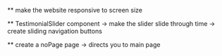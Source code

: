 ** make the website responsive to screen size

** TestimonialSlider component
  -> make the slider slide through time 
  -> create sliding navigation buttons 

** create a noPage page
  -> directs you to main page